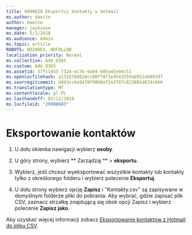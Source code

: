 ```yaml
---
title: 8000020 Eksportuj kontakty w Hotmail
ms.author: daeite
author: daeite
manager: jackiesm
ms.date: 5/1/2018
ms.audience: Admin
ms.topic: article
ROBOTS: NOINDEX, NOFOLLOW
localization_priority: Normal
ms.collection: Adm_O365
ms.custom: Adm_O365
ms.assetid: 37fc1455-7324-4c76-9a94-085a45e94c51
ms.openlocfilehash: a131870d028cc80ff8f1e4543555ab931eb09397
ms.sourcegitcommit: dd43cc0a9470f98b8ef2a3787c823801d674c666
ms.translationtype: MT
ms.contentlocale: pl-PL
ms.lasthandoff: 02/12/2019
ms.locfileid: "29908603"
---
```

# <a name="export-your-contacts"></a>Eksportowanie kontaktów

1. U dołu okienka nawigacji wybierz **osoby**.
    
2. U góry strony, wybierz ** Zarządzaj ** \> **eksportu**.
    
3. Wybierz, jeśli chcesz wyeksportować wszystkie kontakty lub kontakty tylko z określonego folderu i wybierz polecenie **Eksportuj**. 
    
4. U dołu strony wybierz opcję **Zapisz** i "Kontakty.csv" są zapisywane w domyślnym folderze pliki do pobrania. Aby wybrać, gdzie zapisać plik CSV, zaznacz strzałkę znajdującą się obok opcji Zapisz i wybierz polecenie **Zapisz jako**. 
    
Aby uzyskać więcej informacji zobacz [Eksportowanie kontaktów z Hotmail do pliku CSV](https://go.microsoft.com/fwlink/p/?linkid=873137).
  

